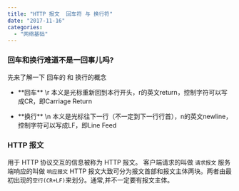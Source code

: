 ```yaml
---
title: "HTTP 报文  回车符 与 换行符"
date: "2017-11-16"
categories: 
  - "网络基础"
---
```


### 回车和换行难道不是一回事儿吗?

先来了解一下 回车的 和 换行的概念

- \*\*回车\*\* \\r 本义是光标重新回到本行开头，r的英文return，控制字符可以写成CR，即Carriage Return
    
- \*\*换行\*\* \\n 本义是光标往下一行（不一定到下一行行首），n的英文newline，控制字符可以写成LF，即Line Feed
    

### HTTP 报文

用于 HTTP 协议交互的信息被称为 HTTP 报文。 客户端请求的叫做 `请求报文` 服务端响应的叫做 `响应报文` HTTP 报文大致可分为报文首部和报文主体两块。两者由最初出现的`空行(CR+LF)`来划分。通常,并不一定要有报文主体。
